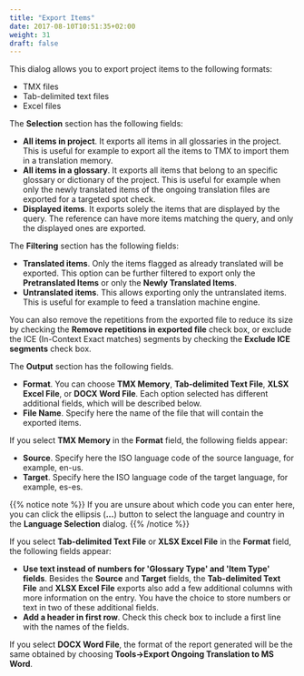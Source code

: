 ```yaml
---
title: "Export Items"
date: 2017-08-10T10:51:35+02:00
weight: 31
draft: false
---
```


This dialog allows you to export project items to the following formats:

*	TMX files
*	Tab-delimited text files
*	Excel files

The **Selection** section has the following fields:

*	**All items in project**. It exports all items in all glossaries in the project. This is useful for
	example to export all the items to TMX to import them in a translation memory.
*	**All items in a glossary**. It exports all items that belong to an specific glossary or dictionary of
	the project. This is useful for example when only the newly translated items of the ongoing translation 
	files are exported for a targeted spot check.
*	**Displayed items**. It exports solely the items that are displayed by the query. The reference can have 
	more items matching the query, and only the displayed ones are exported.

The **Filtering** section has the following fields:

*	**Translated items**. Only the items flagged as already translated will be exported. This option can be further
	filtered to export only the **Pretranslated Items** or only the **Newly Translated Items**.
*	**Untranslated items**. This allows exporting only the untranslated items. This is useful for example to feed a
	translation machine engine.

You can also remove the repetitions from the exported file to reduce its size by checking the **Remove repetitions in exported file**
check box, or exclude the ICE (In-Context Exact matches) segments by checking the **Exclude ICE segments** check box.

The **Output** section has the following fields.

*	**Format**. You can choose **TMX Memory**, **Tab-delimited Text File**, **XLSX Excel File**, or **DOCX Word File**. Each option selected has 
	different additional fields, which will be described below.
*	**File Name**. Specify here the name of the file that will contain the exported items. 

If you select **TMX Memory** in the **Format** field, the following fields appear:

*	**Source**. Specify here the ISO language code of the source language, for example, en-us.
*	**Target**. Specify here the ISO language code of the target language, for example, es-es.

{{% notice note %}}
If you are unsure about which code you can enter here, you can click the ellipsis (**...**) button to select the
language and country in the **Language Selection** dialog.
{{% /notice %}}


If you select **Tab-delimited Text File** or **XLSX Excel File** in the **Format** field, the following fields appear:

*	**Use text instead of numbers for 'Glossary Type' and 'Item Type' fields**. Besides the **Source** and **Target** fields, 
	the **Tab-delimited Text File** and **XLSX Excel File** exports also add a few additional columns with more information
	on the entry. You have the choice to store numbers or text in two of these additional fields.
*	**Add a header in first row**. Check this check box to include a first line with the names of the fields.

If you select **DOCX Word File**, the format of the report generated will be the same obtained by choosing **Tools->Export Ongoing Translation to MS Word**.
